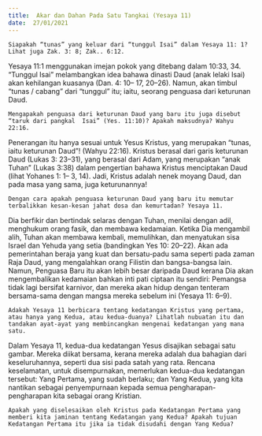 ```yaml
---
title:  Akar dan Dahan Pada Satu Tangkai (Yesaya 11)
date:  27/01/2021
---
```


`Siapakah “tunas” yang keluar dari “tunggul Isai” dalam Yesaya 11: 1? Lihat juga Zak. 3: 8; Zak.. 6:12.`

Yesaya 11:1 menggunakan imejan pokok yang ditebang dalam 10:33, 34. “Tunggul Isai” melambangkan idea bahawa dinasti Daud (anak lelaki Isai) akan kehilangan kuasanya (Dan. 4: 10– 17, 20–26). Namun, akan timbul “tunas / cabang” dari “tunggul” itu; iaitu, seorang penguasa dari keturunan Daud.

`Mengapakah penguasa dari keturunan Daud yang baru itu juga disebut “taruk dari pangkal  Isai” (Yes. 11:10)? Apakah maksudnya? Wahyu 22:16.`

Penerangan itu hanya sesuai untuk Yesus Kristus, yang merupakan “tunas, iaitu keturunan Daud”! (Wahyu 22:16). Kristus berasal dari garis keturunan Daud (Lukas 3: 23–31), yang berasal dari Adam, yang merupakan “anak Tuhan” (Lukas 3:38) dalam pengertian bahawa Kristus menciptakan Daud (lihat Yohanes 1: 1– 3, 14). Jadi, Kristus adalah nenek moyang Daud, dan pada masa yang sama, juga keturunannya!

`Dengan cara apakah penguasa keturunan Daud yang baru itu memutar terbalikkan kesan-kesan jahat dosa dan kemurtadan? Yesaya 11.`

Dia berfikir dan bertindak selaras dengan Tuhan, menilai dengan adil, menghukum orang fasik, dan membawa kedamaian. Ketika Dia mengambil alih, Tuhan akan membawa kembali, memulihkan, dan menyatukan sisa Israel dan Yehuda yang setia (bandingkan Yes 10: 20–22). Akan ada pemerintahan beraja yang kuat dan bersatu-padu sama seperti pada zaman Raja Daud, yang mengalahkan orang Filistin dan bangsa-bangsa lain. Namun, Penguasa Baru itu akan lebih besar daripada Daud kerana Dia akan mengembalikan kedamaian bahkan inti pati ciptaan itu sendiri: Pemangsa tidak lagi bersifat karnivor, dan mereka akan hidup dengan tenteram bersama-sama dengan mangsa mereka sebelum ini (Yesaya 11: 6–9).

`Adakah Yesaya 11 berbicara tentang kedatangan Kristus yang pertama, atau hanya yang Kedua, atau kedua-duanya? Lihatlah nubuatan itu dan tandakan ayat-ayat yang membincangkan mengenai kedatangan yang mana satu.`

Dalam Yesaya 11, kedua-dua kedatangan Yesus disajikan sebagai satu gambar. Mereka diikat bersama, kerana mereka adalah dua bahagian dari keseluruhannya, seperti dua sisi pada satah yang rata. Rencana keselamatan, untuk disempurnakan, memerlukan kedua-dua kedatangan tersebut: Yang Pertama, yang sudah berlaku; dan Yang Kedua, yang kita nantikan sebagai penyempurnaan kepada semua pengharapan-pengharapan kita sebagai orang Kristian.

`Apakah yang diselesaikan oleh Kristus pada Kedatangan Pertama yang memberi kita jaminan tentang Kedatangan yang Kedua? Apakah tujuan Kedatangan Pertama itu jika ia tidak disudahi dengan Yang Kedua?`
